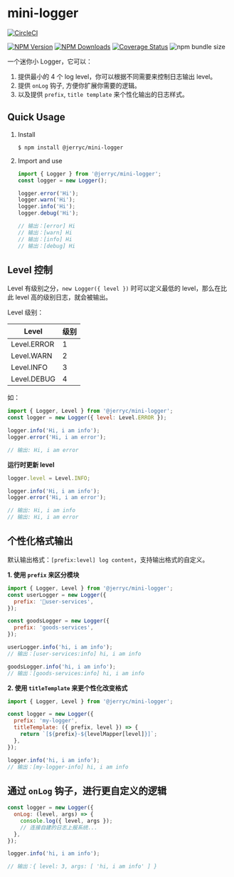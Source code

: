 # mini-logger

[![CircleCI](https://circleci.com/gh/JerryC8080/mini-logger/tree/master.svg?style=svg)](https://circleci.com/gh/JerryC8080/mini-logger/tree/master)

[![NPM Version](https://img.shields.io/npm/v/@jerryc/mini-logger.svg)](https://www.npmjs.com/package/@jerryc/mini-logger) [![NPM Downloads](https://img.shields.io/npm/dm/@jerryc/mini-logger.svg)](https://www.npmjs.com/package/@jerryc/mini-logger) [![Coverage Status](https://coveralls.io/repos/github/JerryC8080/mini-logger/badge.svg?branch=master)](https://coveralls.io/github/JerryC8080/mini-logger?branch=master) ![npm bundle size](https://img.shields.io/bundlephobia/minzip/@jerryc/mini-logger.svg)

一个迷你小 Logger，它可以：

1. 提供最小的 4 个 log level，你可以根据不同需要来控制日志输出 level。
2. 提供 `onLog` 钩子, 方便你扩展你需要的逻辑。
3. 以及提供 `prefix`, `title template` 来个性化输出的日志样式。

## Quick Usage

1. Install

   ```
   $ npm install @jerryc/mini-logger
   ```

2. Import and use

   ```javascript
   import { Logger } from '@jerryc/mini-logger';
   const logger = new Logger();

   logger.error('Hi');
   logger.warn('Hi');
   logger.info('Hi');
   logger.debug('Hi');

   // 输出：[error] Hi
   // 输出：[warn] Hi
   // 输出：[info] Hi
   // 输出：[debug] Hi
   ```

## Level 控制

Level 有级别之分，`new Logger({ level })` 时可以定义最低的 level，那么在比此 level 高的级别日志，就会被输出。

Level 级别：

| Level       | 级别 |
| ----------- | ---- |
| Level.ERROR | 1    |
| Level.WARN  | 2    |
| Level.INFO  | 3    |
| Level.DEBUG | 4    |

如：

```javascript
import { Logger, Level } from '@jerryc/mini-logger';
const logger = new Logger({ level: Level.ERROR });

logger.info('Hi, i am info');
logger.error('Hi, i am error');

// 输出: Hi, i am error
```

**运行时更新 level**

```javascript
logger.level = Level.INFO;

logger.info('Hi, i am info');
logger.error('Hi, i am error');

// 输出: Hi, i am info
// 输出: Hi, i am error
```

## 个性化格式输出

默认输出格式：`[prefix:level] log content`，支持输出格式的自定义。

**1. 使用 `prefix` 来区分模块**

```javascript
import { Logger, Level } from '@jerryc/mini-logger';
const userLogger = new Logger({
  prefix: 'user-services',
});

const goodsLogger = new Logger({
  prefix: 'goods-services',
});

userLogger.info('hi, i am info');
// 输出：[user-services:info] hi, i am info

goodsLogger.info('hi, i am info');
// 输出：[goods-services:info] hi, i am info
```

**2. 使用 `titleTemplate` 来更个性化改变格式**

```javascript
import { Logger, Level } from '@jerryc/mini-logger';

const logger = new Logger({
  prefix: 'my-logger',
  titleTemplate: ({ prefix, level }) => {
    return `[${prefix}-${levelMapper[level]}]`;
  },
});

logger.info('hi, i am info');
// 输出：[my-logger-info] hi, i am info
```

## 通过 `onLog` 钩子，进行更自定义的逻辑

```javascript
const logger = new Logger({
  onLog: (level, args) => {
    console.log({ level, args });
    // 连接自建的日志上报系统...
  },
});

logger.info('hi, i am info');

// 输出：{ level: 3, args: [ 'hi, i am info' ] }
```
